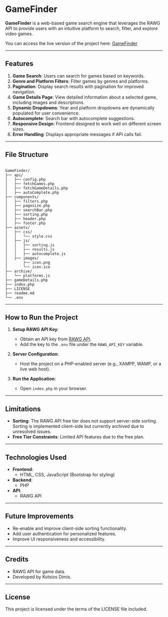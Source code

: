 
# GameFinder

**GameFinder** is a web-based game search engine that leverages the RAWG API to provide users with an intuitive platform to search, filter, and explore video games.

You can access the live version of the project here: [GameFinder](https://users.iee.ihu.gr/~iee2020202/GameFinder/)


---

## Features


1. **Game Search**: Users can search for games based on keywords.
2. **Genre and Platform Filters**: Filter games by genres and platforms.
3. **Pagination**: Display search results with pagination for improved navigation.
4. **Game Details Page**: View detailed information about a selected game, including images and descriptions.
5. **Dynamic Dropdowns**: Year and platform dropdowns are dynamically populated for user convenience.
6. **Autocomplete**: Search bar with autocomplete suggestions.
7. **Responsive Design**: Frontend designed to work well on different screen sizes.
8. **Error Handling**: Displays appropriate messages if API calls fail.


---

## File Structure

```

GameFinder/
├── api/
│   ├── config.php
│   ├── fetchGames.php
│   ├── fetchGameDetails.php
│   ├── autoComplete.php
├── components/
│   ├── filters.php
│   ├── pagesize.php
│   ├── searchBar.php
│   ├── sorting.php
│   ├── header.php
│   ├── footer.php
├── assets/
│   ├── css/
│   │   └── style.css
│   ├── js/
│   │   ├── sorting.js
│   │   ├── results.js
│   │   ├── autocomplete.js
│   ├── images/
│       ├── icon.png
│       └── icon.ico
├── archive/
│   └── platforms.js
├── gameDetails.php
├── index.php
├── LICENSE
├── readme.md
└── .env

```

---

## How to Run the Project

1. **Setup RAWG API Key**:
   - Obtain an API key from [RAWG API](https://rawg.io/apidocs).
   - Add the key to the `.env` file under the `RAWG_API_KEY` variable.

2. **Server Configuration**:
   - Host the project on a PHP-enabled server (e.g., XAMPP, WAMP, or a live web host).

3. **Run the Application**:
   - Open `index.php` in your browser.

---

## Limitations

- **Sorting**: The RAWG API free tier does not support server-side sorting. Sorting is implemented client-side but currently archived due to unresolved issues.
- **Free Tier Constraints**: Limited API features due to the free plan.

---

## Technologies Used

- **Frontend**:
  - HTML, CSS, JavaScript (Bootstrap for styling)
- **Backend**:
  - PHP
- **API**:
  - RAWG API

---

## Future Improvements

- Re-enable and improve client-side sorting functionality.
- Add user authentication for personalized features.
- Improve UI responsiveness and accessibility.

---

## Credits

- RAWG API for game data.
- Developed by Kotsios Dimis.

---

## License

This project is licensed under the terms of the LICENSE file included.
